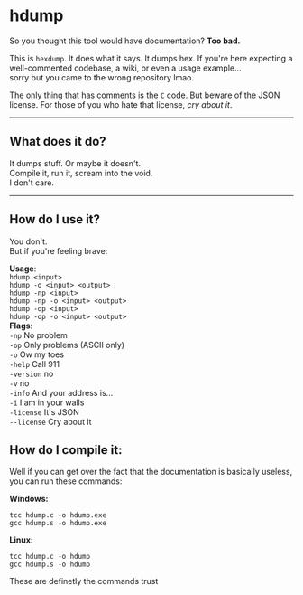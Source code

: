 # hdump

So you thought this tool would have documentation? **Too bad.**

This is `hexdump`. It does what it says. It dumps hex.
If you're here expecting a well-commented codebase, a wiki, or even a usage example...  
sorry but you came to the wrong repository lmao.

The only thing that has comments is the `C` code. But beware of the JSON license.
For those of you who hate that license, *cry about it*.

---

## What does it do?

It dumps stuff. Or maybe it doesn't.  
Compile it, run it, scream into the void.  
I don't care.

---

## How do I use it?

You don't.  
But if you're feeling brave:

**Usage**:<br>
  `hdump <input>`<br>
  `hdump -o <input> <output>`<br>
  `hdump -np <input>`<br>
  `hdump -np -o <input> <output>`<br>
  `hdump -op <input>`<br>
  `hdump -op -o <input> <output>`<br>
**Flags**:<br>
  `-np`        No problem<br>
  `-op`        Only problems (ASCII only)<br>
  `-o`         Ow my toes<br>
  `-help`      Call 911<br>
  `-version`   no<br>
  `-v`         no<br>
  `-info`      And your address is...<br>
  `-i`         I am in your walls<br>
  `-license`   It's JSON<br>
  `--license`  Cry about it<br>

## How do I compile it:

Well if you can get over the fact that the documentation is basically useless, you can run these commands:

**Windows:**
```
tcc hdump.c -o hdump.exe
gcc hdump.s -o hdump.exe
```

**Linux:**
```
tcc hdump.c -o hdump
gcc hdump.s -o hdump
```

These are definetly the commands trust